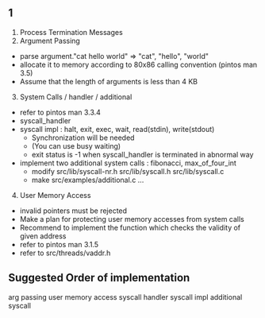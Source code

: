 ## 1

1. Process Termination Messages
2. Argument Passing 
  - parse argument."cat hello world" => "cat", "hello", "world" 
  - allocate it to memory according to 80x86 calling convention (pintos man 3.5)
  - Assume that the length of arguments is less than 4 KB
3. System Calls / handler / additional
  - refer to pintos man 3.3.4
  - syscall_handler
  - syscall impl : halt, exit, exec, wait, read(stdin), write(stdout)
    - Synchronization will be needed
    - (You can use busy waiting)
    - exit status is -1 when syscall_handler is terminated in abnormal way
  - implement two additional system calls : fibonacci, max_of_four_int
    - modify src/lib/syscall-nr.h src/lib/syscall.h src/lib/syscall.c
    - make src/examples/additional.c ...
4. User Memory Access
  - invalid pointers must be rejected
  - Make a plan for protecting user memory accesses from system calls
  - Recommend to implement the function which checks the validity of given address
  - refer to pintos man 3.1.5
  - refer to src/threads/vaddr.h


## Suggested Order of implementation

arg passing
user memory access
syscall handler
syscall impl
additional syscall

